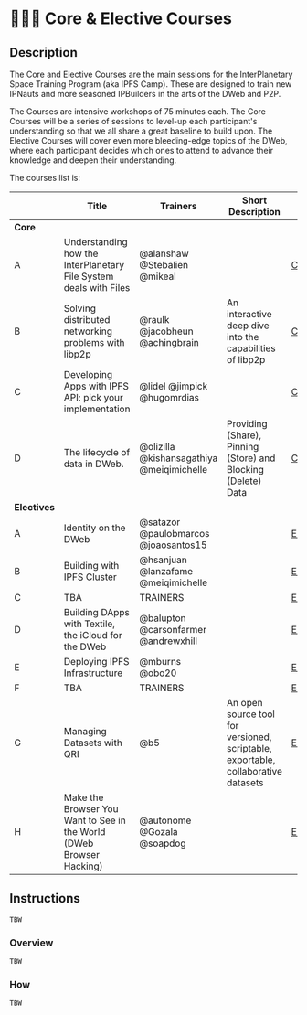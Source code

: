 # 👩🏽‍🏫 Core & Elective Courses

## Description

The Core and Elective Courses are the main sessions for the InterPlanetary Space Training Program (aka IPFS Camp). These are designed to train new IPNauts and more seasoned IPBuilders in the arts of the DWeb and P2P.

The Courses are intensive workshops of 75 minutes each. The Core Courses will be a series of sessions to level-up each participant's understanding so that we all share a great baseline to build upon. The Elective Courses will cover even more bleeding-edge topics of the DWeb, where each participant decides which ones to attend to advance their knowledge and deepen their understanding.

The courses list is:

|                | Title  | Trainers  | Short Description  | Link  |
|--------------- |------- |---------- |------------------- |------ |
| **Core**       | | | | |
| A              | Understanding how the InterPlanetary File System deals with Files       | @alanshaw @Stebalien @mikeal              |                                                                | [CORE_COURSE_A](https://github.com/ipfs/camp/tree/master/CORE_AND_ELECTIVE_COURSES/CORE_COURSE_A) |
| B              | Solving distributed networking problems with libp2p | @raulk @jacobheun @achingbrain            | An interactive deep dive into the capabilities of libp2p | [CORE_COURSE_B](https://github.com/ipfs/camp/tree/master/CORE_AND_ELECTIVE_COURSES/CORE_COURSE_B) |
| C              | Developing Apps with IPFS API: pick your implementation                 | @lidel @jimpick @hugomrdias               |                                                                | [CORE_COURSE_C](https://github.com/ipfs/camp/tree/master/CORE_AND_ELECTIVE_COURSES/CORE_COURSE_C) |
| D              | The lifecycle of data in DWeb.                                          | @olizilla @kishansagathiya @meiqimichelle | Providing (Share), Pinning (Store) and Blocking (Delete) Data  | [CORE_COURSE_D](https://github.com/ipfs/camp/tree/master/CORE_AND_ELECTIVE_COURSES/CORE_COURSE_D) |
| **Electives**  | | | | |
| A              | Identity on the DWeb                                                    | @satazor @paulobmarcos @joaosantos15      |                                                                | [ELECTIVE_COURSE_A](https://github.com/ipfs/camp/tree/master/CORE_AND_ELECTIVE_COURSES/ELECTIVE_COURSE_A) |
| B              | Building with IPFS Cluster                                              | @hsanjuan @lanzafame @meiqimichelle       |                                                                | [ELECTIVE_COURSE_B](https://github.com/ipfs/camp/tree/master/CORE_AND_ELECTIVE_COURSES/ELECTIVE_COURSE_B) |
| C              | TBA                                                                     | TRAINERS |                                                                                                 | [ELECTIVE_COURSE_C](https://github.com/ipfs/camp/tree/master/CORE_AND_ELECTIVE_COURSES/ELECTIVE_COURSE_C) |
| D              | Building DApps with Textile, the iCloud for the DWeb                    | @balupton @carsonfarmer @andrewxhill      |                                                                | [ELECTIVE_COURSE_D](https://github.com/ipfs/camp/tree/master/CORE_AND_ELECTIVE_COURSES/ELECTIVE_COURSE_D) |
| E              | Deploying IPFS Infrastructure                                           | @mburns @obo20                            |                                                                | [ELECTIVE_COURSE_E](https://github.com/ipfs/camp/tree/master/CORE_AND_ELECTIVE_COURSES/ELECTIVE_COURSE_E) |
| F              | TBA                                                                     | TRAINERS                                  |                                                                | [ELECTIVE_COURSE_F](https://github.com/ipfs/camp/tree/master/CORE_AND_ELECTIVE_COURSES/ELECTIVE_COURSE_F) |
| G              | Managing Datasets with QRI                                              | @b5                    | An open source tool for versioned, scriptable, exportable, collaborative datasets | [ELECTIVE_COURSE_G](https://github.com/ipfs/camp/tree/master/CORE_AND_ELECTIVE_COURSES/ELECTIVE_COURSE_G) |
| H              | Make the Browser You Want to See in the World (DWeb Browser Hacking)    | @autonome @Gozala @soapdog                |                                                                | [ELECTIVE_COURSE_H](https://github.com/ipfs/camp/tree/master/CORE_AND_ELECTIVE_COURSES/ELECTIVE_COURSE_H) |

## Instructions

`TBW`

### Overview

`TBW`

### How

`TBW`
